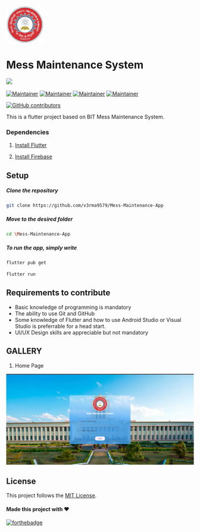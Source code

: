 <img src="./assets/logo.png" width="20%">

# Mess Maintenance System

[![](https://badgen.net/badge/Build-with/Flutter/)](https://docs.flutter.dev/)


[![Maintainer](https://img.shields.io/badge/maintainer-Shubham-blue/?logo=github&labelColor=black&color=00cc00)](https://github.com/v3rma9579)
[![Maintainer](https://img.shields.io/badge/maintainer-Harsh-blue/?logo=github&labelColor=black&color=00cc00)](https://github.com/Harsh4662)
[![Maintainer](https://img.shields.io/badge/maintainer-Utkarsh-blue/?logo=github&labelColor=black&color=00cc00)](https://github.com/itsutkarsh1)
[![Maintainer](https://img.shields.io/badge/maintainer-Aakash-blue/?logo=github&labelColor=black&color=00cc00)](https://github.com/AAKASHCHAUDHARY02)

[![GitHub contributors](https://img.shields.io/github/contributors/v3rma9579/MediaPlayer?logo=github&labelColor=black&color=ff3399)](https://github.com/v3rma9579/Mess-Maintenance-App/graph/contributors)

This is a flutter project based on BIT Mess Maintenance System.


<!--
##### Download APK
<pre><a href=""></a></pre>
-->
  
### Dependencies

1. [Install Flutter](https://docs.flutter.dev/get-started/install)

2. [Install Firebase](https://firebase.google.com/)

## Setup

  ##### Clone the repository
```bash
git clone https://github.com/v3rma9579/Mess-Maintenance-App
```
  ##### Move to the desired folder
```bash
cd \Mess-Maintenance-App
```

  ##### To run the app, simply write
```bash
flutter pub get
```

```bash
flutter run
```

## Requirements to contribute

- Basic knowledge of programming is mandatory
- The ability to use Git and GitHub
- Some knowledge of Flutter and how to use Android Studio or Visual Studio is preferrable for a head start.
- UI/UX Design skills are appreciable but not mandatory


## GALLERY

1. Home Page

![img.png](screenshots/home-page.png)

## License

This project follows the [MIT License](/LICENSE).

#### Made this project with ♥

[![forthebadge](https://forthebadge.com/images/badges/built-with-love.svg)](https://github.com/v3rma9579)

<a href="https://github.com/v3rma9579" target="_blank">
<!-- <img src=https://img.shields.io/badge/github-%2324292e.svg?&style=for-the-badge&logo=github&logoColor=white alt=github style="margin-bottom: 5px;" />
</a>
<a href="https://www.linkedin.com/in/swapnil-srivastava-sparsh/" target="_blank">
<img src=https://img.shields.io/badge/linkedin-%231E77B5.svg?&style=for-the-badge&logo=linkedin&logoColor=white alt=linkedin style="margin-bottom: 5px;" /> -->
</a>
